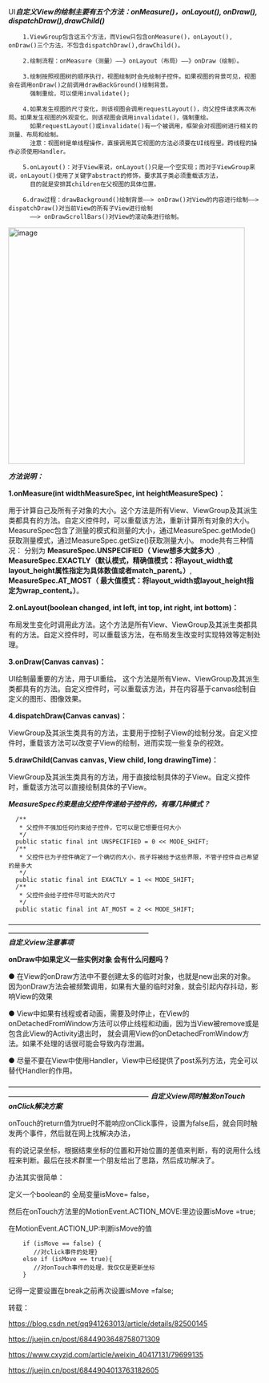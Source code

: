 UI***自定义View的绘制主要有五个方法：onMeasure()，onLayout(), onDraw(), dispatchDraw(),drawChild()***

        1.ViewGroup包含这五个方法，而View只包含onMeasure()，onLayout(), onDraw()三个方法，不包含dispatchDraw(),drawChild()。
        
        2.绘制流程：onMeasure（测量）——》onLayout（布局）——》onDraw（绘制）。
        
        3.绘制按照视图树的顺序执行，视图绘制时会先绘制子控件。如果视图的背景可见，视图会在调用onDraw()之前调用drawBackGround()绘制背景。
          强制重绘，可以使用invalidate();
        
        4.如果发生视图的尺寸变化，则该视图会调用requestLayout()，向父控件请求再次布局。如果发生视图的外观变化，则该视图会调用invalidate()，强制重绘。
          如果requestLayout()或invalidate()有一个被调用，框架会对视图树进行相关的测量、布局和绘制。
          注意：视图树是单线程操作，直接调用其它视图的方法必须要在UI线程里。跨线程的操作必须使用Handler。
        
        5.onLayout()：对于View来说，onLayout()只是一个空实现；而对于ViewGroup来说，onLayout()使用了关键字abstract的修饰，要求其子类必须重载该方法，
          目的就是安排其children在父视图的具体位置。
          
        6.draw过程：drawBackground()绘制背景——> onDraw()对View的内容进行绘制——> dispatchDraw()对当前View的所有子View进行绘制
          ——> onDrawScrollBars()对View的滚动条进行绘制。
 
 <img width="472" alt="image" src="https://user-images.githubusercontent.com/67937122/162101922-de4f01df-3286-4527-b6b2-7bb902249a14.png">


***方法说明：***

**1.onMeasure(int widthMeasureSpec, int heightMeasureSpec)：**
  
  用于计算自己及所有子对象的大小。这个方法是所有View、ViewGroup及其派生类都具有的方法。自定义控件时，可以重载该方法，重新计算所有对象的大小。 
  MeasureSpec包含了测量的模式和测量的大小，通过MeasureSpec.getMode()获取测量模式，通过MeasureSpec.getSize()获取测量大小。
  mode共有三种情况： 分别为
      **MeasureSpec.UNSPECIFIED（ View想多大就多大）**,
      **MeasureSpec.EXACTLY（默认模式，精确值模式：将layout_width或layout_height属性指定为具体数值或者match_parent。）**,
      **MeasureSpec.AT_MOST（ 最大值模式：将layout_width或layout_height指定为wrap_content。）**。
      
**2.onLayout(boolean changed, int left, int top, int right, int bottom)：**
  
  布局发生变化时调用此方法。这个方法是所有View、ViewGroup及其派生类都具有的方法。自定义控件时，可以重载该方法，在布局发生改变时实现特效等定制处理。

**3.onDraw(Canvas canvas)：**

UI绘制最重要的方法，用于UI重绘。
这个方法是所有View、ViewGroup及其派生类都具有的方法。自定义控件时，可以重载该方法，并在内容基于canvas绘制自定义的图形、图像效果。

**4.dispatchDraw(Canvas canvas)：**

ViewGroup及其派生类具有的方法，主要用于控制子View的绘制分发。自定义控件时，重载该方法可以改变子View的绘制，进而实现一些复杂的视效。

**5.drawChild(Canvas canvas, View child, long drawingTime)：**

ViewGroup及其派生类具有的方法，用于直接绘制具体的子View。自定义控件时，重载该方法可以直接绘制具体的子View。 

 
***MeasureSpec约束是由父控件传递给子控件的，有哪几种模式？***

      /**
       * 父控件不强加任何约束给子控件，它可以是它想要任何大小
       */
      public static final int UNSPECIFIED = 0 << MODE_SHIFT;
      /**
       * 父控件已为子控件确定了一个确切的大小，孩子将被给予这些界限，不管子控件自己希望的是多大
       */
      public static final int EXACTLY = 1 << MODE_SHIFT;
      /**
       * 父控件会给子控件尽可能大的尺寸
       */
      public static final int AT_MOST = 2 << MODE_SHIFT;
      
————————————————————————————————————————————————————————    
***自定义view注意事项***

**onDraw中如果定义一些实例对象 会有什么问题吗？**

  ● 在View的onDraw方法中不要创建太多的临时对象，也就是new出来的对象。因为onDraw方法会被频繁调用，如果有大量的临时对象，就会引起内存抖动，影响View的效果
  
  ● View中如果有线程或者动画，需要及时停止，在View的onDetachedFromWindow方法可以停止线程和动画，因为当View被remove或是包含此View的Activity退出时，
     就会调用View的onDetachedFromWindow方法。如果不处理的话很可能会导致内存泄漏。
     
  ● 尽量不要在View中使用Handler，View中已经提供了post系列方法，完全可以替代Handler的作用。

————————————————————————————————————————————————————————
***自定义view同时触发onTouch onClick解决方案***

onTouch的return值为true时不能响应onClick事件，设置为false后，就会同时触发两个事件，然后就在网上找解决办法，

有的说记录坐标，根据结束坐标的位置和开始位置的差值来判断，有的说用什么线程来判断。最后在技术群里一个朋友给出了思路，然后成功解决了。

办法其实很简单：

定义一个boolean的 全局变量isMove= false，

然后在onTouch方法里的MotionEvent.ACTION_MOVE:里边设置isMove =true;

在MotionEvent.ACTION_UP:判断isMove的值 

        if (isMove == false) {
           //对click事件的处理} 
        else if (isMove == true){
           //对onTouch事件的处理，我仅仅是更新坐标
        } 
        
记得一定要设置在break之前再次设置isMove =false;
      
      
 转载：
 
 https://blog.csdn.net/qq941263013/article/details/82500145
 
 https://juejin.cn/post/6844903648758071309
 
 https://www.cxyzjd.com/article/weixin_40417131/79699135
 
 https://juejin.cn/post/6844904013763182605

 
